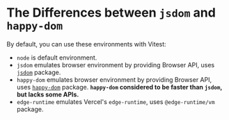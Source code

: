 # The Differences between `jsdom` and `happy-dom`

By default, you can use these environments with Vitest:

- `node` is default environment.
- `jsdom` emulates browser environment by providing Browser API, uses [`jsdom`](https://www.npmjs.com/package/jsdom) package.
- `happy-dom` emulates browser environment by providing Browser API, uses [`happy-dom`](https://www.npmjs.com/package/happy-dom) package.
  **`happy-dom` considered to be faster than `jsdom`, but lacks some APIs.**
- `edge-runtime` emulates Vercel's `edge-runtime`, uses `@edge-runtime/vm` package.
